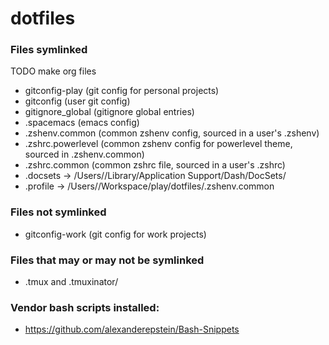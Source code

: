 # dotfiles

### Files symlinked
TODO make org files
* gitconfig-play (git config for personal projects)
* gitconfig (user git config)
* gitignore_global (gitignore global entries)
* .spacemacs (emacs config)
* .zshenv.common (common zshenv config, sourced in a user's .zshenv)
* .zshrc.powerlevel (common zshenv config for powerlevel theme, sourced in .zshenv.common)
* .zshrc.common (common zshrc file, sourced in a user's .zshrc)
* .docsets -> /Users/<user>/Library/Application Support/Dash/DocSets/
* .profile -> /Users//Workspace/play/dotfiles/.zshenv.common

### Files not symlinked
* gitconfig-work (git config for work projects)

### Files that may or may not be symlinked
* .tmux and .tmuxinator/

### Vendor bash scripts installed:
* https://github.com/alexanderepstein/Bash-Snippets
